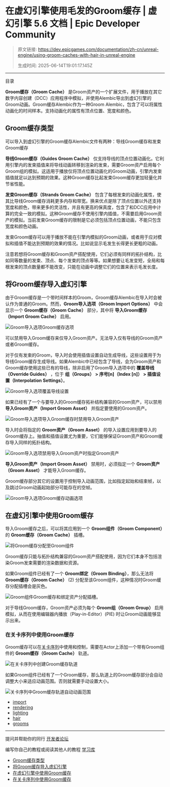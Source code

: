 # 在虚幻引擎使用毛发的Groom缓存 | 虚幻引擎 5.6 文档 | Epic Developer Community

> 原文链接: https://dev.epicgames.com/documentation/zh-cn/unreal-engine/using-groom-caches-with-hair-in-unreal-engine
> 
> 生成时间: 2025-06-14T19:01:17.145Z

---

目录

**Groom缓存（Groom Cache）** 是Groom资产的一个扩展文件，用于播放在其它数字内容创建（DCC）应用程序中模拟，并使用Alembic导出到虚幻引擎的Groom动画。Groom缓存Alembic作为一种Groom Alembic，包含了可以将属性动画化的时间样本。支持动画化的属性有顶点位置、宽度和颜色。

## Groom缓存类型

可以导入到虚幻引擎的Groom缓存Alembic文件有两种：导线Groom缓存和发束Groom缓存

**导线Groom缓存（Guides Groom Cache）** 仅支持导线的顶点位置动画化。它利用引擎内的发束插值来将导线动画转移到渲染的发束，需要Groom资产启用每个Groom组的模拟。这适用于播放仅将顶点位置动画化的Groom动画，引擎内发束插值就足以达到预期的效果。这种Groom缓存比起发束Groom缓存更加轻量化并节省性能。

**发束Groom缓存（Strands Groom Cache）** 包含了每根发束的动画化属性，使其比导线Groom缓存消耗更多内存和带宽。换来优点是除了顶点位置以外还支持宽度和颜色，带来更多的灵活性，并且有更高的保真度，包含了和DCC应用中计算的完全一致的模拟。这种Groom缓存不使用引擎内插值，不需要启用Groom资产的模拟。当前发束Groom缓存的限制是它必须包括顶点位置动画，不能只包含宽度和颜色动画。

发束Groom缓存可以用于播放不能在引擎内模拟的Groom动画，或者用于应对模拟和插值不能达到预期的效果的情况。比如说显示毛发生长得更长更粗的动画。

注意若想将Groom缓存和Groom资产搭配使用，它们必须有同样的拓扑结构，比如同等数量的发束、顶点、每个发束的顶点等等。如果想要让毛发变短，全局和每根发束的顶点数量都不能改变，只能在动画中调整它们的位置来表示毛发长度。

## 将Groom缓存导入虚幻引擎

由于Groom缓存是一个带时间样本的Groom，Groom缓存Alembic在导入时会被认作为普通的Groom。然而，**Groom导入选项（Groom Import Options）** 中会显示一个 **Groom缓存（Groom Cache）** 部分，其中将 **导入Groom缓存（Import Groom Cache）** 启用。

![Groom导入选项Groom缓存选项](https://d1iv7db44yhgxn.cloudfront.net/documentation/images/7a250d54-0fd9-4a8b-aa35-11e7a452e608/groom-cache-import-options.png)

可以禁用导入Groom缓存来仅导入Groom资产。无法导入仅有导线的Groom资产或者Groom缓存。

对于仅有发束的Groom，导入时会使用插值设置自动生成导线，这些设置用于为导线Groom缓存生成导线。如果Alembic中已经包含了导线，会为Groom资产和Groom缓存使用这些已有的导线，除非启用了Groom导入选项中的 **覆盖导线（Override Guides）** ，位于 **组（Groups） > 序号\[n\]（Index \[n\]） > 插值设置（Interpolation Settings）**。

![Groom导入选项覆盖导线设置](https://d1iv7db44yhgxn.cloudfront.net/documentation/images/e09d690b-070d-42a6-8193-6ffcf20373e2/groom-import-options-override-guides.png)

如果已经有了一个与要导入的Groom缓存拓补结构兼容的Groom资产，可以禁用 **导入Groom资产（Import Groom Asset）** 并指定要使用的Groom资产。

![Groom导入选项导入Groom缓存时禁用导入Groom资产](https://d1iv7db44yhgxn.cloudfront.net/documentation/images/cd3ab45a-faa3-44c8-8731-2d8ae9cad4a7/groom-cache-import-options-disable-import-groom-asset-alt.png)

导入时会将指定的 **Groom资产（Groom Asset）** 的导入设置应用到要导入的Groom缓存上。抽值和插值设置尤为重要，它们能够保证Groom资产和Groom缓存导入同样的拓扑结构。

![Groom导入选项禁用导入Groom资产时指定Groom资产](https://d1iv7db44yhgxn.cloudfront.net/documentation/images/77304854-a22f-42b1-a5fc-72e3bdbba434/groom-import-options-specify-groom-asset.png)

**导入Groom资产（Import Groom Asset）** 禁用时，必须指定一个 **Groom资产（Groom Asset）** 才能导入Groom缓存。

Groom缓存部分其它的设置用于控制导入动画范围，比如指定起始和结束帧，以及跳过Groom动画起始部分可能存在的空帧。

![Groom导入选项Groom缓存动画选项](https://d1iv7db44yhgxn.cloudfront.net/documentation/images/44022097-f171-4d19-93de-3879267c8936/groom-cache-import-options-animation-settings.png)

## 在虚幻引擎中使用Groom缓存

导入Groom缓存之后，可以将其应用到一个 **Groom组件（Groom Component）** 的 **Groom缓存（Groom Cache）** 插槽。

![将Groom缓存分配至Groom组件](https://d1iv7db44yhgxn.cloudfront.net/documentation/images/a875971d-db77-475f-a6b6-c5b25646d508/groom-component-groom-cache-slot.png)

Groom缓存只能与拓扑结构兼容的Groom资产搭配使用，因为它们本身不包括渲染Groom发束需要的渲染数据和资源。

如果Groom组件已经有了一个 **Groom绑定（Groom Binding）**，那么无法将 **Groom缓存（Groom Cache）** (2) 分配至该Groom组件，这种情况时Groom缓存分配插槽会是灰色。

![Groom组件Groom缓存和绑定资产分配插槽。](https://d1iv7db44yhgxn.cloudfront.net/documentation/images/d094b97e-d72a-47df-bbce-76964f894d3e/groom-cache-assignment-slot.png)

对于导线Groom缓存，Groom资产必须为每个 **Groom组（Groom Group）** 启用模拟，从而在使用编辑器内播放（Play-in-Editor）(PIE) 时让Groom动画能够显示出来。

### 在关卡序列中使用Groom缓存

Groom缓存可以在[关卡序列](/documentation/zh-cn/unreal-engine/unreal-engine-sequencer-movie-tool-overview)中使用和控制，需要在Actor上添加一个带有Groom组件的 **Groom缓存（Groom Cache）** 轨道。

![在关卡序列中创建Groom缓存轨道](https://d1iv7db44yhgxn.cloudfront.net/documentation/images/c23a3693-cd6c-418b-92f9-22dedb3efad0/level-sequence-add-groom-cache.png)

如果Groom组件已经有了一个Groom缓存，那么轨道上的Groom缓存部分会自动调整大小来适应动画范围。否则就需要手动设置大小。

![关卡序列中Groom缓存轨道自动动画范围](https://d1iv7db44yhgxn.cloudfront.net/documentation/images/cb7c1a2e-d929-40b1-af58-0531b75129ca/level-sequence-groom-cache-animation-length.png)

-   [import](https://dev.epicgames.com/community/search?query=import)
-   [rendering](https://dev.epicgames.com/community/search?query=rendering)
-   [lighting](https://dev.epicgames.com/community/search?query=lighting)
-   [hair](https://dev.epicgames.com/community/search?query=hair)
-   [grooms](https://dev.epicgames.com/community/search?query=grooms)

* * *

提问并帮助你的同行 [开发者论坛](https://forums.unrealengine.com/categories?tag=unreal-engine)

编写你自己的教程或阅读其他人的教程 [学习库](https://dev.epicgames.com/community/unreal-engine/learning)

-   [Groom缓存类型](/documentation/zh-cn/unreal-engine/using-groom-caches-with-hair-in-unreal-engine#groom%E7%BC%93%E5%AD%98%E7%B1%BB%E5%9E%8B)
-   [将Groom缓存导入虚幻引擎](/documentation/zh-cn/unreal-engine/using-groom-caches-with-hair-in-unreal-engine#%E5%B0%86groom%E7%BC%93%E5%AD%98%E5%AF%BC%E5%85%A5%E8%99%9A%E5%B9%BB%E5%BC%95%E6%93%8E)
-   [在虚幻引擎中使用Groom缓存](/documentation/zh-cn/unreal-engine/using-groom-caches-with-hair-in-unreal-engine#%E5%9C%A8%E8%99%9A%E5%B9%BB%E5%BC%95%E6%93%8E%E4%B8%AD%E4%BD%BF%E7%94%A8groom%E7%BC%93%E5%AD%98)
-   [在关卡序列中使用Groom缓存](/documentation/zh-cn/unreal-engine/using-groom-caches-with-hair-in-unreal-engine#%E5%9C%A8%E5%85%B3%E5%8D%A1%E5%BA%8F%E5%88%97%E4%B8%AD%E4%BD%BF%E7%94%A8groom%E7%BC%93%E5%AD%98)